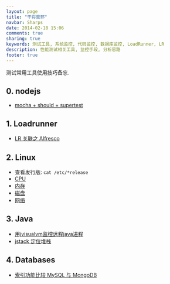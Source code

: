 ```yaml
---
layout: page
title: "干将莫邪"
navbar: Sharps
date: 2014-02-18 15:06
comments: true
sharing: true
keywords: 测试工具, 系统监控, 代码监控, 数据库监控, LoadRunner, LR
description: 性能测试相关工具, 监控手段, 分析思路
footer: true
---
```


测试常用工具使用技巧备忘.

## 0. nodejs
* [mocha + should + supertest](https://github.com/Ralph-Wang/mochaSample)

## 1. Loadrunner
* [LR 关联之 Alfresco](http://ralph-wang.github.io/blog/2014/02/18/lr-guan-lian-zhi-alfresco/)

## 2. Linux
* 查看发行版: `cat /etc/*release`
* [CPU](https://gist.github.com/Ralph-Wang/9191153)
* [内存](https://gist.github.com/Ralph-Wang/9191195)
* [磁盘](https://gist.github.com/Ralph-Wang/9191224)
* [网络](https://gist.github.com/Ralph-Wang/9191265)


## 3. Java
* [用jvisualvm监控远程java进程](http://ralph-wang.github.io/blog/2014/02/06/yong-jvisualvmjian-kong-yuan-cheng-javajin-cheng/)
* [jstack
  定位堆栈](http://ralph-wang.github.io/blog/2014/03/01/yong-jstack-xian-cheng-ding-wei-chu-ti-yan/)

## 4. Databases
* [索引功能比较 MySQL 与
  MongoDB](http://ralph-wang.github.io/blog/2014/03/21/suo-yin-gong-neng-bi-jiao-mysql-yu-mongodb/)
